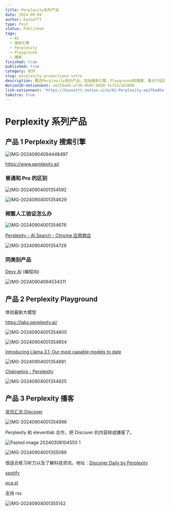 ```yaml
---
title: Perplexity系列产品
date: 2024-09-04
author: KazooTTT
type: Post
status: Published
tags:
  - AI
  - 搜索引擎
  - Perplexity
  - Playground
  - 播客
finished: true
published: true
category: 软件
slug: perplexity-productions-intro
description: 概述Perplexity系列产品，包括搜索引擎、Playground和播客，重点介绍其功能和区别。
NotionID-notionnext: ae2fba46-af30-4bd5-b6d0-fe751c162800
link-notionnext: 'https://kazoottt.notion.site/01-Perplexity-ae2fba46af304bd5b6d0fe751c162800'
toAstro: true
---
```


# Perplexity 系列产品

## 产品 1 Perplexity 搜索引擎

![IMG-20240904094448497](https://pictures.kazoottt.top/2024/10/20241012-IMG-20240904094448497.png)

<https://www.perplexity.ai/>

### 普通和 Pro 的区别

![IMG-20240904001354592](https://pictures.kazoottt.top/2024/09/20240904-82efc9478928cf3428241d5cdbe1f7e2.png)

![IMG-20240904001354629](https://pictures.kazoottt.top/2024/09/20240904-b48e87c80c053f5afc32f440ab36959c.png)

### 频繁人工验证怎么办

![IMG-20240904001354676](https://pictures.kazoottt.top/2024/09/20240904-aa07d424f893146a987cccdcf7ae5bcf.png)

[Perplexity - AI Search - Chrome 应用商店](https://chromewebstore.google.com/detail/perplexity-ai-search/bnaffjbjpgiagpondjlnneblepbdchol)

![IMG-20240904001354729](https://pictures.kazoottt.top/2024/09/20240904-836c90b245302d2dd60fc14009e8aab1.png)

### 同类别产品

[Devv AI](https://devv.ai/) (编程向)

![IMG-20240904094534311](https://pictures.kazoottt.top/2024/10/20241012-IMG-20240904094534311.png)

## 产品 2 Perplexity Playground

体验最新大模型

<https://labs.perplexity.ai/>

![IMG-20240904001354800](https://pictures.kazoottt.top/2024/09/20240904-4a2f2948f9bda0d445948efd5d021e8c.png)

![IMG-20240904001354854](https://pictures.kazoottt.top/2024/09/20240904-9988cdc07d33329b209ee5f44269caef.png)

[Introducing Llama 3.1: Our most capable models to date](https://ai.meta.com/blog/meta-llama-3-1/)

![IMG-20240904001354881](https://pictures.kazoottt.top/2024/09/20240904-e5c298074d3edb3aa59b00a86c20ef0e.png)

[Changelog - Perplexity](https://docs.perplexity.ai/changelog/changelog#introducing-new-and-improved-sonar-models)

![IMG-20240904001354925](https://pictures.kazoottt.top/2024/09/20240904-6757a9b6e9c488d8faad8ae28a2e48e1.png)

## 产品 3 Perplexity 播客

[资讯汇总 Discover](https://www.perplexity.ai/discover)

![IMG-20240904001354996](https://pictures.kazoottt.top/2024/09/20240904-c06edb7427f2885aa1d8b3bd69659719.png)

Perplexity 和 eleventlab 合作，把 Discover 的内容转成播客了。

![Pasted image 20240308104550 1](https://pictures.kazoottt.top/2024/09/20240904-c2dbdcea85e283af86a34fe244f1b8e4.png)

![IMG-20240904001355089](https://pictures.kazoottt.top/2024/09/20240904-a904a8102ea53bd3a8619b43f6e4a770.png)

很适合练习听力以及了解科技资讯。地址：[Discover Daily by Perplexity](https://discoverdaily.ai/)

[spotify](https://open.spotify.com/episode/1CaSWrm7uUAOkaKjE9KI47?si=WPbA0x73QkGEPm-DFh4big)

[pca.st](https://pca.st/03qazv0d)

支持 rss

![IMG-20240904001355142](https://pictures.kazoottt.top/2024/09/20240904-51cb08cfa94e457d09ca0cfbaec6d604.png)
